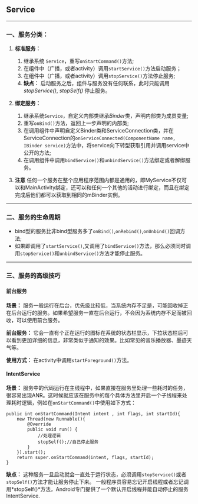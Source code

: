 ## Service
---

### 一、服务分类：
1. **标准服务：**
	1. 继承系统 `Service`，重写`onStartCommand()`方法;
	2. 在组件中（广播，或者activity）调用`startService()`方法启动服务；
	3. 在组件中（广播，或者activity）调用`stopService()`方法停止服务;
	4. **缺点：** 启动服务之后，组件与服务没有任何联系，此时只能调用 *stopService()*, *stopSelf()* 停止服务。
2. **绑定服务：**
	1. 继承系统`Service`，自定义内部类继承*Binder*类，声明内部类为成员变量;
	2. 重写`onBind()`方法，返回上一步声明的内部类;
	3. 在调用组件中声明自定义Binder类和ServiceConnection类，并在ServiceConnection的`onServiceConnected(ComponentName name, IBinder service)`方法中，将service向下转型获取引用并调用service中公开的方法;
	4. 在调用组件中调用`bindService()`和`unbindService()`方法绑定或者解绑服务。

3. **注意**
	任何一个服务在整个应用程序范围内都是通用的，即MyService不仅可以和MainActivity绑定，还可以和任何一个其他的活动进行绑定，而且在绑定完成后他们都可以获取到相同的mBinder实例。

---

### 二、服务的生命周期
* bind型的服务比非bind型服务多了`onBind()`,`onRebind()`,`onUnbind()`回调方法;
* 如果即调用了`startService()`,又调用了`bindService()`方法，那么必须同时调用`stopService()`和`unbindService()`方法才能停止服务。

---

### 三、服务的高级技巧

#### 前台服务
**场景：** 服务一般运行在后台，优先级比较低，当系统内存不足是，可能回收掉正在后台运行的服务。如果希望服务一直在后台运行，不会因为系统内存不足而被回收，可以使用前台服务。

**前台服务：** 它会一直有个正在运行的图标在系统的状态栏显示，下拉状态栏后可以看到更加详细的信息，非常类似于通知的效果。比如常见的音乐播放器、墨迹天气等。

**使用方式：** 在activity中调用`startForeground()`方法。

#### IntentService

**场景：** 服务中的代码运行在主线程中，如果直接在服务里处理一些耗时的任务，很容易出现ANR。这时候就应该在服务中的每个具体方法里开启一个子线程来处理耗时逻辑，例如在`onStartCommand()`中使用如下方式：

	public int onStartCommand(Intent intent , int flags, int startId){
		new Thread(new Runnable(){
			@Override
			public void run() {
				//处理逻辑
				stopSelf();//自己停止服务
			}
		}).start();
		return super.onStartCommand(intent, flags, startId);
	}

**缺点：**
这种服务一旦启动就会一直处于运行状态，必须调用`stopService()`或者`stopSelf()`方法才能让服务停止下来。
一般程序员容易忘记开启线程或者忘记调用*stopSelf()*方法，Android专门提供了一个默认开启线程并能自动停止的服务IntentService.



	
